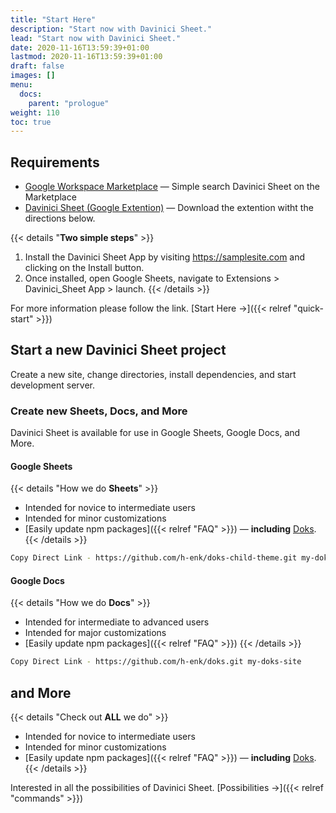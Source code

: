 ```yaml
---
title: "Start Here"
description: "Start now with Davinici Sheet."
lead: "Start now with Davinici Sheet."
date: 2020-11-16T13:59:39+01:00
lastmod: 2020-11-16T13:59:39+01:00
draft: false
images: []
menu:
  docs:
    parent: "prologue"
weight: 110
toc: true
---
```


## Requirements

- [Google Workspace Marketplace](https://workspace.google.com/u/2/marketplace) — Simple search Davinici Sheet on the Marketplace
- [Davinici Sheet (Google Extention)](https://samplesite.com) — Download the extention witht the directions below.

{{< details "<b>Two simple steps</b>" >}}
1. Install the Davinici Sheet App by visiting https://samplesite.com and clicking on the Install button.
2. Once installed, open Google Sheets, navigate to Extensions > Davinici_Sheet App > launch.
{{< /details >}}

For more information please follow the link. [Start Here →]({{< relref "quick-start" >}})

## Start a new Davinici Sheet project

Create a new site, change directories, install dependencies, and start development server.

### Create new Sheets, Docs, and More

Davinici Sheet is available for use in Google Sheets, Google Docs, and More.

#### Google Sheets

{{< details "How we do <b>Sheets</b>" >}}
- Intended for novice to intermediate users
- Intended for minor customizations
- [Easily update npm packages]({{< relref "FAQ" >}}) — __including__ [Doks](https://www.npmjs.com/package/@hyas/doks).
{{< /details >}}

```bash
Copy Direct Link - https://github.com/h-enk/doks-child-theme.git my-doks-site
```

#### Google Docs

{{< details "How we do <b>Docs</b>" >}}
- Intended for intermediate to advanced users
- Intended for major customizations
- [Easily update npm packages]({{< relref "FAQ" >}})
{{< /details >}}

```bash
Copy Direct Link - https://github.com/h-enk/doks.git my-doks-site
```

## and More

{{< details "Check out <b>ALL</b> we do" >}}
- Intended for novice to intermediate users
- Intended for minor customizations
- [Easily update npm packages]({{< relref "FAQ" >}}) — __including__ [Doks](https://www.npmjs.com/package/@hyas/doks).
{{< /details >}}

Interested in all the possibilities of Davinici Sheet. [Possibilities →]({{< relref "commands" >}})
